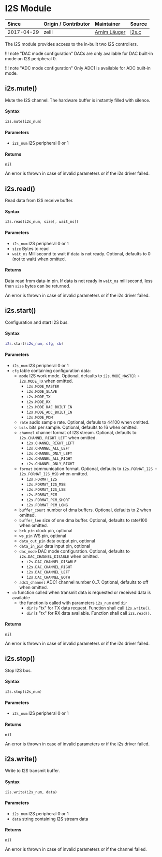 # I2S Module
| Since  | Origin / Contributor  | Maintainer  | Source  |
| :----- | :-------------------- | :---------- | :------ |
| 2017-04-29 | zelll | [Arnim Läuger](https://github.com/devsaurus) | [i2s.c](../../components/modules/i2s.c)|

The I2S module provides access to the in-built two I2S controllers.

!!! note "DAC mode configuration"
    DACs are only available for DAC built-in mode on I2S peripheral 0.

!!! note "ADC mode configuration"
    Only ADC1 is available for ADC built-in mode.


## i2s.mute()
Mute the I2S channel. The hardware buffer is instantly filled with silence.

#### Syntax
`i2s.mute(i2s_num)`

#### Parameters
- `i2s_num` I2S peripheral 0 or 1

#### Returns
`nil`

An error is thrown in case of invalid parameters or if the i2s driver failed.


## i2s.read()
Read data from I2S receive buffer.

#### Syntax
`i2s.read(i2s_num, size[, wait_ms])`

#### Parameters
- `i2s_num` I2S peripheral 0 or 1
- `size` Bytes to read
- `wait_ms` Millisecond to wait if data is not ready. Optional, defaults to 0 (not to wait) when omitted.

#### Returns
Data read from data-in pin. If data is not ready in `wait_ms` millisecond, less than `size` bytes can be returned.

An error is thrown in case of invalid parameters or if the i2s driver failed.


## i2s.start()
Configuration and start I2S bus.

#### Syntax
```lua
i2s.start(i2s_num, cfg, cb)
```

#### Parameters
- `i2s_num` I2S peripheral 0 or 1
- `cfg` table containing configuration data:
    - `mode` I2S work mode. Optional, defaults to `i2s.MODE_MASTER + i2s.MODE_TX` when omitted.
        - `i2s.MODE_MASTER`
        - `i2s.MODE_SLAVE`
        - `i2s.MODE_TX`
        - `i2s.MODE_RX`
        - `i2s.MODE_DAC_BUILT_IN`
        - `i2s.MODE_ADC_BUILT_IN`
        - `i2s.MODE_PDM`
    - `rate` audio sample rate. Optional, defauls to 44100 when omitted.
    - `bits` bits per sample. Optional, defaults to 16 when omitted.
    - `channel` channel format of I2S stream. Optional, defaults to `i2s.CHANNEL_RIGHT_LEFT` when omitted.
        - `i2s.CHANNEL_RIGHT_LEFT`
        - `i2s.CHANNEL_ALL_LEFT`
        - `i2s.CHANNEL_ONLY_LEFT`
        - `i2s.CHANNEL_ALL_RIGHT`
        - `i2s.CHANNEL_ONLY_RIGHT`
    - `format` communication format. Optional, defaults to `i2s.FORMAT_I2S + i2s.FORMAT_I2S_MSB` when omitted.
        - `i2s.FORMAT_I2S`
        - `i2s.FORMAT_I2S_MSB`
        - `i2s.FORMAT_I2S_LSB`
        - `i2s.FORMAT_PCM`
        - `i2s.FORMAT_PCM_SHORT`
        - `i2s.FORMAT_PCM_LONG`
    - `buffer_count` number of dma buffers. Optional, defaults to 2 when omitted.
    - `buffer_len` size of one dma buffer. Optional, defaults to rate/100 when omitted.
    - `bck_pin` clock pin, optional
    - `ws_pin` WS pin, optional
    - `data_out_pin` data output pin, optional
    - `data_in_pin` data input pin, optional
    - `dac_mode` DAC mode configuration. Optional, defaults to `i2s.DAC_CHANNEL_DISABLE` when omitted.
        - `i2s.DAC_CHANNEL_DISABLE`
        - `i2s.DAC_CHANNEL_RIGHT`
        - `i2s.DAC_CHANNEL_LEFT`
        - `i2s.DAC_CHANNEL_BOTH`
    - `adc1_channel` ADC1 channel number 0..7. Optional, defaults to off when omitted.
- `cb` function called when transmit data is requested or received data is available
    - the function is called with parameters `i2s_num` and `dir`
        - `dir` is "tx" for TX data request. Function shall call `i2s.write()`.
        - `dir` is "rx" for RX data available. Function shall call `i2s.read()`.

#### Returns
`nil`

An error is thrown in case of invalid parameters or if the i2s driver failed.


## i2s.stop()
Stop I2S bus.

#### Syntax
`i2s.stop(i2s_num)`

#### Parameters
- `i2s_num` I2S peripheral 0 or 1

#### Returns
`nil`

An error is thrown in case of invalid parameters or if the i2s driver failed.


## i2s.write()
Write to I2S transmit buffer.

#### Syntax
`i2s.write(i2s_num, data)`

#### Parameters
- `i2s_num` I2S peripheral 0 or 1
- `data` string containing I2S stream data

#### Returns
`nil`

An error is thrown in case of invalid parameters or if the channel failed.
